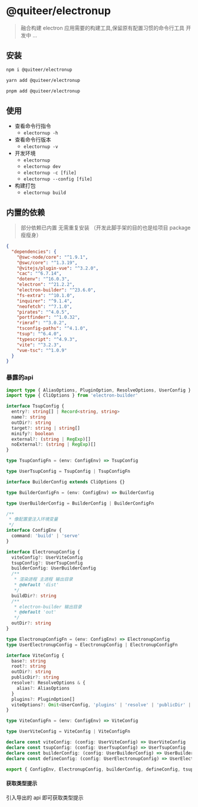 # @quiteer/electronup


> 融合构建 electron 应用需要的构建工具,保留原有配置习惯的命令行工具 
> 开发中 ...


## 安装

```bash
npm i @quiteer/electronup
```
```bash
yarn add @quiteer/electronup
```
```bash
pnpm add @quiteer/electronup
```


## 使用

- 查看命令行指令
  - `electornup -h`
- 查看命令行版本
  - `electornup -v`
- 开发环境
  - `electornup`
  - `electornup dev`
  - `electornup -c [file]`
  - `electornup --config [file]`
- 构建打包
  - `electornup build`

## 内置的依赖
> 部分依赖已内置 无需重复安装 （开发此脚手架的目的也是给项目 package 瘦瘦身）

```json
{
  "dependencies": {
    "@swc-node/core": "^1.9.1",
    "@swc/core": "^1.3.19",
    "@vitejs/plugin-vue": "^3.2.0",
    "cac": "^6.7.14",
    "dotenv": "^16.0.3",
    "electron": "^21.2.2",
    "electron-builder": "^23.6.0",
    "fs-extra": "^10.1.0",
    "inquirer": "^9.1.4",
    "neofetch": "^7.1.0",
    "pirates": "^4.0.5",
    "portfinder": "^1.0.32",
    "rimraf": "^3.0.2",
    "tsconfig-paths": "^4.1.0",
    "tsup": "^6.4.0",
    "typescript": "^4.9.3",
    "vite": "^3.2.3",
    "vue-tsc": "^1.0.9"
  }
}
```

### 暴露的api

```ts
import type { AliasOptions, PluginOption, ResolveOptions, UserConfig } from 'vite'
import type { CliOptions } from 'electron-builder'

interface TsupConfig {
  entry?: string[] | Record<string, string>
  name?: string
  outDir?: string
  target?: string | string[]
  minify?: boolean
  external?: (string | RegExp)[]
  noExternal?: (string | RegExp)[]
}

type TsupConfigFn = (env: ConfigEnv) => TsupConfig

type UserTsupConfig = TsupConfig | TsupConfigFn

interface BuilderConfig extends CliOptions {}

type BuilderConfigFn = (env: ConfigEnv) => BuilderConfig

type UserBuilderConfig = BuilderConfig | BuilderConfigFn

/**
 * 像配置里注入环境变量
 */
interface ConfigEnv {
  command: 'build' | 'serve'
}

interface ElectronupConfig {
  viteConfig?: UserViteConfig
  tsupConfig?: UserTsupConfig
  builderConfig: UserBuilderConfig
  /**
   * 渲染进程 主进程 输出目录
   * @default 'dist'
   */
  buildDir?: string
  /**
   * electron-builder 输出目录
   * @default 'out'
   */
  outDir?: string
}

type ElectronupConfigFn = (env: ConfigEnv) => ElectronupConfig
type UserElectronupConfig = ElectronupConfig | ElectronupConfigFn

interface ViteConfig {
  base?: string
  root?: string
  outDir?: string
  publicDir?: string
  resolve?: ResolveOptions & {
    alias?: AliasOptions
  }
  plugins?: PluginOption[]
  viteOptions?: Omit<UserConfig, 'plugins' | 'resolve' | 'publicDir' | 'outDir' | 'build' | 'server'>
}

type ViteConfigFn = (env: ConfigEnv) => ViteConfig

type UserViteConfig = ViteConfig | ViteConfigFn

declare const viteConfig: (config: UserViteConfig) => UserViteConfig
declare const tsupConfig: (config: UserTsupConfig) => UserTsupConfig
declare const builderConfig: (config: UserBuilderConfig) => UserBuilderConfig
declare const defineConfig: (config: UserElectronupConfig) => UserElectronupConfig

export { ConfigEnv, ElectronupConfig, builderConfig, defineConfig, tsupConfig, viteConfig }

```

#### 获取类型提示

引入导出的 api 即可获取类型提示


